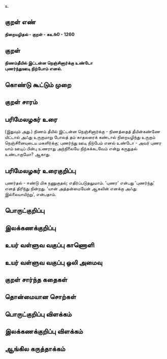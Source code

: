 உ

## குறள் எண் 

**நிறையழிதல் - குறள் - கஉ௬0 - 1260**

## குறள் 

**நிணம்தீயில் இட்டன்ன நெஞ்சினார்க்கு உண்டோ  
புணர்ந்துஊடி நிற்போம் எனல்.** 

## கொண்டு கூட்டும் முறை


## குறள் சாரம் 


## பரிமேலழகர் உரை

(இதுவும் அது.) நிணம் தீயில் இட்டன்ன நெஞ்சினார்க்கு - நிணத்தைத் தீயின்கண்ணே யிட்டால் அஃது உருகுமாறு போலத் தம் காதலரைக் கண்டால் நிறையழிந்து உருகும் நெஞ்சினையுடைய மகளிர்க்கு; புணர்ந்து ஊடி நிற்பேம் எனல் உண்டோ - அவர் புணர யாம் ஊடிப் பின்பு உணராது அந்நிலையே நிற்கக்கடவேம் என்று கருதுதல் உண்டாகுமோ? ஆகாது.

## பரிமேலழகர் உரைகுறிப்பு   

புணர்தல் - ஈண்டு மிக நணுகுதல்; எதிர்ப்படுதலுமாம். 'புணர' என்பது 'புணர்ந்து' எனத் திரிந்து நின்றது. 'யான் அத்தன்மையேன் ஆகலின் எனக்கு அஃது இல்லையாயிற்று', என்பதாம்.

## பொருட்குறிப்பு 


## இலக்கணக்குறிப்பு  


## உயர் வள்ளுவ வகுப்பு காணொளி


## உயர் வள்ளுவ வகுப்பு ஒலி அமைவு 

 
## குறள் சார்ந்த கதைகள் 


## தொன்மையான சொற்கள்


## பொருட்குறிப்பு விளக்கம்


## இலக்கணக்குறிப்பு விளக்கம்


## ஆங்கில கருத்தாக்கம் 


